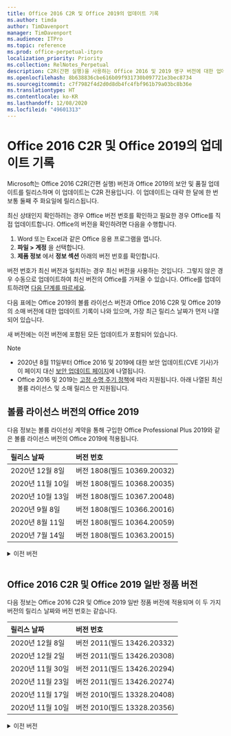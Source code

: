 ```yaml
---
title: Office 2016 C2R 및 Office 2019의 업데이트 기록
ms.author: timda
author: TimDavenport
manager: TimDavenport
ms.audience: ITPro
ms.topic: reference
ms.prod: office-perpetual-itpro
localization_priority: Priority
ms.collection: RelNotes_Perpetual
description: C2R(간편 실행)을 사용하는 Office 2016 및 2019 영구 버전에 대한 업데이트 기록을 IT 전문가에게 제공합니다.
ms.openlocfilehash: 8b638836cbe616b09f931730b097721e3bec8734
ms.sourcegitcommit: c7f7982f4d2d0d8db4fc4fbf961b79a03bc8b36e
ms.translationtype: HT
ms.contentlocale: ko-KR
ms.lasthandoff: 12/08/2020
ms.locfileid: "49601313"
---
```

# <a name="update-history-for-office-2016-c2r-and-office-2019"></a>Office 2016 C2R 및 Office 2019의 업데이트 기록

Microsoft는 Office 2016 C2R(간편 실행) 버전과 Office 2019의 보안 및 품질 업데이트를 릴리스하며 이 업데이트는 C2R 전용입니다. 이 업데이트는 대략 한 달에 한 번 보통 둘째 주 화요일에 릴리스됩니다.

최신 상태인지 확인하려는 경우 Office 버전 번호를 확인하고 필요한 경우 Office를 직접 업데이트합니다. Office의 버전을 확인하려면 다음을 수행합니다.

  1.    Word 또는 Excel과 같은 Office 응용 프로그램을 엽니다.
  2.    **파일 > 계정** 을 선택합니다.
  3.    **제품 정보** 에서 **정보 섹션** 아래의 버전 번호를 확인합니다.

버전 번호가 최신 버전과 일치하는 경우 최신 버전을 사용하는 것입니다. 그렇지 않은 경우 수동으로 업데이트하여 최신 버전의 Office를 가져올 수 있습니다. Office를 업데이트하려면 [다음 단계를 따르세요](https://support.office.com/article/2ab296f3-7f03-43a2-8e50-46de917611c5).


다음 표에는 Office 2019의 볼륨 라이선스 버전과 Office 2016 C2R 및 Office 2019의 소매 버전에 대한 업데이트 기록이 나와 있으며, 가장 최근 릴리스 날짜가 먼저 나열되어 있습니다.

새 버전에는 이전 버전에 포함된 모든 업데이트가 포함되어 있습니다.


 > [!NOTE]
> - 2020년 8월 11일부터 Office 2016 및 2019에 대한 보안 업데이트(CVE 기사)가 이 페이지 대신 [ 보안 업데이트 페이지](https://docs.microsoft.com/officeupdates/microsoft365-apps-security-updates)에 나열됩니다. 
> - Office 2016 및 2019는 [고정 수명 주기 정책](https://docs.microsoft.com/lifecycle/policies/fixed)에 따라 지원됩니다. 아래 나열된 최신 볼륨 라이선스 및 소매 릴리스 만 지원됩니다.


## <a name="volume-licensed-versions-of-office-2019"></a>볼륨 라이선스 버전의 Office 2019
다음 정보는 볼륨 라이선싱 계약을 통해 구입한 Office Professional Plus 2019와 같은 볼륨 라이선스 버전의 Office 2019에 적용됩니다.

[//]: # (VL 테이블 시작 제거 안 함)


|**릴리스 날짜**|**버전 번호**|
|:-----|:-----|
|2020년 12월 8일|버전 1808(빌드 10369.20032)|
|2020년 11월 10일|버전 1808(빌드 10368.20035)|
|2020년 10월 13일|버전 1808(빌드 10367.20048)|
|2020년 9월 8일|버전 1808(빌드 10366.20016)|
|2020년 8월 11일|버전 1808(빌드 10364.20059)|
|2020년 7월 14일   |버전 1808(빌드 10363.20015)  |


[//]: # (VL TABLE END를 제거하지 마십시오.)

<details>
<summary>이전 버전</summary>
 

[//]: # (VL 오래된 테이블 시작)을(를) 제거하지 마십시오.


|**릴리스 날짜**|**버전 번호**|
|:-----|:-----|
|2020년 6월 9일   |버전 1808(빌드 10361.20002)  |
|2020년 5월 12일   |버전 1808(빌드 10359.20023)  |
|2020년 4월 14일   |버전 1808(빌드 10358.20061)  |
|2020년 3월 10일   |버전 1808 (빌드 10357.20081)  |
|2020년 2월 11일   |버전 1808 (빌드 10356.20006)  |


[//]: # (VL 오래된 테이블 종료)를 제거하지 마십시오.

</details>


<br/>

## <a name="retail-versions-of-office-2016-c2r-and-office-2019"></a>Office 2016 C2R 및 Office 2019 일반 정품 버전
다음 정보는 Office 2016 C2R 및 Office 2019 일반 정품 버전에 적용되며 이 두 가지 버전의 릴리스 날짜와 버전 번호는 같습니다.

[//]: # (VL 테이블 시작 제거 안 함)


|**릴리스 날짜**|**버전 번호**|
|:-----|:-----|
|2020년 12월 8일|버전 2011(빌드 13426.20332)|
|2020년 12월 2일|버전 2011(빌드 13426.20308)|
|2020년 11월 30일|버전 2011(빌드 13426.20294)|
|2020년 11월 23일|버전 2011(빌드 13426.20274)|
|2020년 11월 17일|버전 2010(빌드 13328.20408)|
|2020년 11월 10일|버전 2010(빌드 13328.20356)|


[//]: # (VL 테이블 시작 제거 안 함)

<details>
<summary>이전 버전</summary>
 

[//]: # (VL 테이블 시작 제거 안 함)


|**릴리스 날짜**|**버전 번호**|
|:-----|:-----|
|2020년 10월 27일|버전 2010(빌드 13328.20292)|
|2020년 10월 21일|버전 2009(빌드 13231.20418)|
|2020년 10월 13일|버전 2009(빌드 13231.20390)|
|2020년 10월 8일|버전 2009(빌드 13231.20368)|
|2020년 9월 28일|버전 2009(빌드 13231.20262)|
|2020년 9월 22일|버전 2008(빌드 13127.20508)|
|2020년 9월 9일|버전 2008(빌드 13127.20408)|
|2020년 8월 31일|버전 2008(빌드 13127.20296)|
|2020년 8월 25일|버전 2007(빌드 13029.20460)|
|2020년 8월 11일|버전 2007(빌드 13029.20344)|
|2020년 7월 30일|버전 2007(빌드 13029.20308)  |
|2020년 7월 28일|버전 2006(빌드 13001.20498)  |
|2020년 7월 14일|버전 2006(빌드 13001.20384)  |
|2020년 6월 30일|버전 2006(빌드 13001.20266)  |
|2020년 6월 24일|버전 2005(빌드 12827.20470)  |
|2020년 6월 9일|버전 2005(빌드 12827.20336)  |
|2020년 6월 2일|버전 2005(빌드 12827.20268)  |
|2020년 5월 21일|버전 2004(빌드 12730.20352)  |
|2020년 5월 12일|버전 2004(버전 12730.20270)  |
|2020년 5월 4일|버전 2004(빌드 12730.20250)  |
|2020년 4월 29일|버전 2004(빌드 12730.20236)  |
|2020년 4월 15일|버전 2003(빌드 12624.20466)  |
|2020년 4월 14일|버전 2003(빌드 12624.20442)  |
|2020년 3월 31일|버전 2003(빌드 12624.20382)  |
|2020년 3월 25일|버전 2003 (빌드 12624.20320)  |
|2020년 3월 10일|버전 2002 (빌드 12527.20278)  |
|2020년 3월 1일   |버전 2002 (빌드 12527.20242)  |


[//]: # (VL 테이블 종료제거 안 함)


</details>






